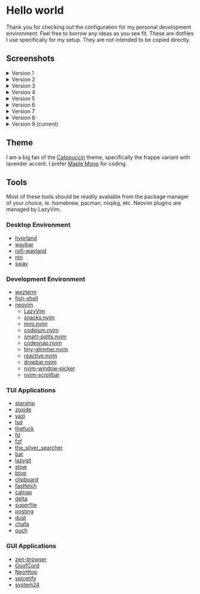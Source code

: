 # Hello world

Thank you for checking out the configuration for my personal development environment. Feel free to borrow any ideas as you see fit. These are dotfiles I use specifically for my setup. They are not intended to be copied directly.

## Screenshots

<details>
  <summary>Version 1</summary>
  Simple terminal setup

![Screenshot](./screenshots/Screenshot_20241029_101253.png)

</details>
<details>
  <summary>Version 2</summary>
  First attempt at Linux ricing with Hyprland and waybar

![Screenshot](./screenshots/2024-11-05-230828_hyprshot.png)

</details>
<details>
  <summary>Version 3</summary>
  Reduced rainbow puke

![Screenshot](./screenshots/2024-11-09-195111_hyprshot.png)

</details>
<details>
  <summary>Version 4</summary>
  Ditched waybar for hyprpanel

![Screenshot](./screenshots/2024-11-12-110707_hyprshot.png)

</details>
<details>
  <summary>Version 5</summary>
  Added theme for spotify and discord

![Screenshot](./screenshots/2024-12-16-144539_hyprshot.png)

</details>
<details>
  <summary>Version 6</summary>
  Reverted to waybar and rethemed

![Screenshot](./screenshots/2024-12-18-222122_hyprshot.png)

</details>
<details>
  <summary>Version 7</summary>
  Better rofi theme

![Screenshot](./screenshots/2025-01-06-200827_hyprshot.png)

</details>

</details>
<details>
  <summary>Version 8</summary>
  Some minor color adjustments

![Screenshot](./screenshots/2025-01-10-194631_hyprshot.png)

</details>
<details>
  <summary>Version 9 (current)</summary>
  Moved to niri

![Screenshot](./screenshots/niri_screenshot_2.png)

</details>

## Theme

I am a big fan of the [Catppuccin](https://github.com/catppuccin) theme, specifically the frappe variant with lavender accent.
I prefer [Maple Mono](https://github.com/subframe7536/maple-font) for coding.

## Tools

Most of these tools should be readily available from the package manager of your choice, ie. homebrew, pacman, nixpkg, etc.
Neovim plugins are managed by LazyVim.

### Desktop Environment

- [hyprland](https://github.com/hyprwm/Hyprland)
- [waybar](https://github.com/Alexays/Waybar)
- [rofi-wayland](https://github.com/in0ni/rofi-wayland)
- [niri](https://github.com/YaLTeR/niri)
- [sway](https://github.com/swaywm/sway)

### Development Environment

- [wezterm](https://github.com/wez/wezterm)
- [fish-shell](https://github.com/fish-shell/fish-shell)
- [neovim](https://github.com/neovim/neovim)
  - [LazyVim](https://github.com/LazyVim/LazyVim)
  - [snacks.nvim](https://github.com/folke/snacks.nvim)
  - [mini.nvim](https://github.com/echasnovski/mini.nvim)
  - [codeium.nvim](https://github.com/Exafunction/codeium.nvim)
  - [smart-splits.nvim](https://github.com/mrjones2014/smart-splits.nvim)
  - [codesnap.nvim](https://github.com/mistricky/codesnap.nvim)
  - [tiny-glimmer.nvim](https://github.com/rachartier/tiny-glimmer.nvim)
  - [reactive.nvim](https://github.com/rasulomaroff/reactive.nvim)
  - [dropbar.nvim](https://github.com/Bekaboo/dropbar.nvim)
  - [nvim-window-picker](https://github.com/s1n7ax/nvim-window-picker)
  - [nvim-scrollbar](https://github.com/petertriho/nvim-scrollbar)

### TUI Applications

- [starship](https://github.com/starship/starship)
- [zoxide](https://github.com/ajeetdsouza/zoxide)
- [yazi](https://github.com/sxyazi/yazi)
- [lsd](https://github.com/lsd-rs/lsd)
- [thefuck](https://github.com/nvbn/thefuck)
- [fd](https://github.com/sharkdp/fd)
- [fzf](https://github.com/junegunn/fzf)
- [the_silver_searcher](https://github.com/ggreer/the_silver_searcher)
- [bat](https://github.com/sharkdp/bat)
- [lazygit](https://github.com/jesseduffield/lazygit)
- [stow](https://github.com/aspiers/stow)
- [btop](https://github.com/aristocratos/btop)
- [clipboard](https://github.com/Slackadays/Clipboard)
- [fastfetch](https://github.com/fastfetch-cli/fastfetch)
- [catnap](https://github.com/iinsertNameHere/catnap)
- [delta](https://github.com/dandavison/delta)
- [superfile](https://github.com/yorukot/superfile)
- [posting](https://github.com/darrenburns/posting)
- [dust](https://github.com/bootandy/dust)
- [chafa](https://github.com/hpjansson/chafa)
- [ouch](https://github.com/ouch-org/ouch)

### GUI Applications

- [zen-browser](https://github.com/zen-browser/desktop)
- [GoofCord](https://github.com/Milkshiift/GoofCord)
- [NeoHtop](https://github.com/Abdenasser/neohtop)
- [spicetify](https://github.com/spicetify/cli)
- [system24](https://github.com/refact0r/system24)
